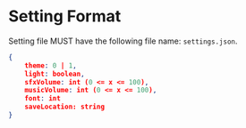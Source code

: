 # Setting Format
Setting file MUST have the following file name: ```settings.json```.

```json
{
	theme: 0 | 1,
	light: boolean,
	sfxVolume: int (0 <= x <= 100),
	musicVolume: int (0 <= x <= 100),
	font: int
	saveLocation: string
}
```